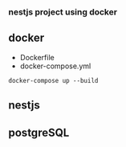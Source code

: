 ### nestjs project using docker

## docker

- Dockerfile
- docker-compose.yml

`docker-compose up --build`

## nestjs

## postgreSQL
